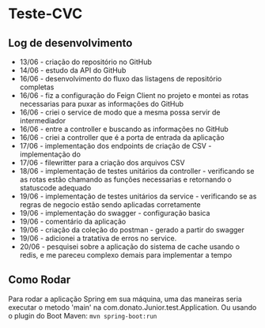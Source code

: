 # Teste-CVC

## Log de desenvolvimento

- 13/06 - criação do repositório no GitHub 
- 14/06 - estudo da API do GitHub
- 16/06 - desenvolvimento do fluxo das listagens de repositório completas
- 16/06 - fiz a configuração do Feign Client no projeto e montei as rotas necessarias para puxar as informações do GitHub
- 16/06 - criei o service de modo que a mesma possa servir de intermediador 
- 16/06 - entre a controller e buscando as informações no GitHub
- 16/06 - criei a controller que é a porta de entrada da aplicação
- 17/06 - implementação dos endpoints de criação de CSV - implementação do 
- 17/06 - filewritter para a criação dos arquivos CSV
- 18/06 - implementação de testes unitários da controller - verificando se as rotas estão chamando as funções necessarias e retornando o statuscode adequado 
- 19/06 - implementação de testes unitários da service  - verificando se as regras de negocio estão sendo aplicadas corretamente
- 19/06 - implementação do swagger - configuração basica
- 19/06 - comentário da aplicação
- 19/06 - criação da coleção do postman - gerado a partir do swagger
- 19/06 - adicionei a tratativa de erros no service.
- 20/06 - pesquisei sobre a aplicação do sistema de cache usando o redis, e me pareceu complexo demais para implementar a tempo

## Como Rodar

Para rodar a aplicação Spring em sua máquina, uma das maneiras seria executar o metodo 'main' na com.donato.Junior.test.Application.
Ou usando o plugin do Boot Maven: 
```mvn spring-boot:run```
